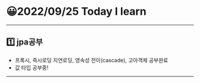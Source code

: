 # 😀2022/09/25 Today I learn
-------------------------
## 1️⃣ jpa공부 
  * 프록시, 즉시로딩 지연로딩, 영속성 전이(cascade), 고아객체 공부완료
  * 값 타입 공부중!
-------------------------
